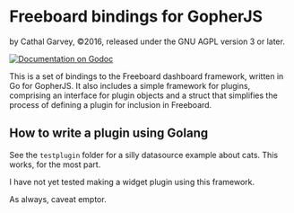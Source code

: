 # Freeboard bindings for GopherJS
by Cathal Garvey, ©2016, released under the GNU AGPL version 3 or later.

[![Documentation on Godoc](https://godoc.org/github.com/cathalgarvey/go-freeboard?status.svg)](https://godoc.org/github.com/cathalgarvey/go-freeboard)

This is a set of bindings to the Freeboard dashboard framework, written in Go for GopherJS. It also includes a simple framework for plugins, comprising an interface for plugin objects and a struct that simplifies the process of defining a plugin for inclusion in Freeboard.

## How to write a plugin using Golang
See the `testplugin` folder for a silly datasource example about cats. This works, for the most part.

I have not yet tested making a widget plugin using this framework.

As always, caveat emptor.
